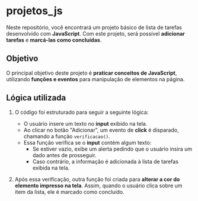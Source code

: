 # **projetos_js**

Neste repositório, você encontrará um projeto básico de lista de tarefas desenvolvido com **JavaScript**. Com este projeto, será possível **adicionar tarefas** e **marcá-las como concluídas**.

## **Objetivo**
O principal objetivo deste projeto é **praticar conceitos de JavaScript**, utilizando **funções e eventos** para manipulação de elementos na página.

## **Lógica utilizada**
1. O código foi estruturado para seguir a seguinte lógica:
   - O usuário insere um texto no **input** exibido na tela.
   - Ao clicar no botão "Adicionar", um evento de **click** é disparado, chamando a função `verificacao()`.
   - Essa função verifica se o **input** contém algum texto:
     - Se estiver vazio, exibe um alerta pedindo que o usuário insira um dado antes de prosseguir.
     - Caso contrário, a informação é adicionada à lista de tarefas exibida na tela.
   
2. Após essa verificação, outra função foi criada para **alterar a cor do elemento impresso na tela**. Assim, quando o usuário clica sobre um item da lista, ele é marcado como concluído.
